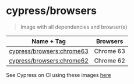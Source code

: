 # cypress/browsers

> Image with all dependencies and browser(s)

Name + Tag | Browsers
--- | ---
[cypress/browsers:chrome63](63) | Chrome 63
[cypress/browsers:chrome62](62) | Chrome 62

See Cypress on CI using these images [here](https://on.cypress.io/docker)

